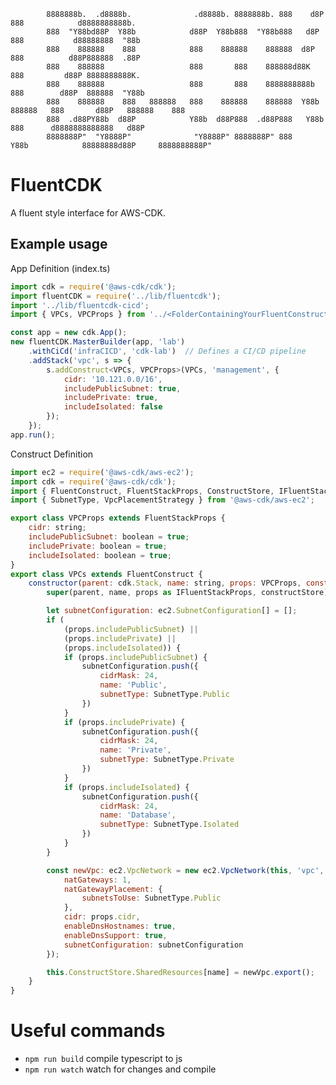 
            8888888b.  .d8888b.              .d8888b. 8888888b. 888    d8P             888            d8888888888b.   
            888  "Y88bd88P  Y88b            d88P  Y88b888  "Y88b888   d8P              888           d88888888  "88b  
            888    888888    888            888    888888    888888  d8P               888          d88P888888  .88P  
            888    888888                   888       888    888888d88K                888         d88P 8888888888K.  
            888    888888                   888       888    8888888888b               888        d88P  888888  "Y88b 
            888    888888    888   888888   888    888888    888888  Y88b     888888   888       d88P   888888    888 
            888  .d88PY88b  d88P            Y88b  d88P888  .d88P888   Y88b             888      d8888888888888   d88P 
            8888888P"  "Y8888P"              "Y8888P" 8888888P" 888    Y88b            88888888d88P     8888888888P"  

# FluentCDK
A fluent style interface for AWS-CDK.

<!-- Patience is not simply the ability to wait - it's how we behave while we're waiting.

## Installation

via NPM
```bash
npm install --save @davedoes/aws-cdk/fluent
```

or via yarn
```bash
yarn install --save @davedoes/aws-cdk/fluent
```

-->

## Example usage

App Definition (index.ts)
```javascript
import cdk = require('@aws-cdk/cdk');
import fluentCDK = require('../lib/fluentcdk');
import '../lib/fluentcdk-cicd';
import { VPCs, VPCProps } from '../<FolderContainingYourFluentConstructs>/vpc';

const app = new cdk.App();
new fluentCDK.MasterBuilder(app, 'lab')
    .withCiCd('infraCICD', 'cdk-lab')  // Defines a CI/CD pipeline
    .addStack('vpc', s => {
        s.addConstruct<VPCs, VPCProps>(VPCs, 'management', {
            cidr: '10.121.0.0/16',
            includePublicSubnet: true,
            includePrivate: true,
            includeIsolated: false
        });
    });
app.run();
```

Construct Definition
```javascript
import ec2 = require('@aws-cdk/aws-ec2');
import cdk = require('@aws-cdk/cdk');
import { FluentConstruct, FluentStackProps, ConstructStore, IFluentStackProps, IHash } from '../lib/fluentcdk';
import { SubnetType, VpcPlacementStrategy } from '@aws-cdk/aws-ec2';

export class VPCProps extends FluentStackProps {
    cidr: string;
    includePublicSubnet: boolean = true;
    includePrivate: boolean = true;
    includeIsolated: boolean = true;
}
export class VPCs extends FluentConstruct {
    constructor(parent: cdk.Stack, name: string, props: VPCProps, constructStore: ConstructStore) {
        super(parent, name, props as IFluentStackProps, constructStore);

        let subnetConfiguration: ec2.SubnetConfiguration[] = [];
        if (
            (props.includePublicSubnet) ||
            (props.includePrivate) ||
            (props.includeIsolated)) {
            if (props.includePublicSubnet) {
                subnetConfiguration.push({
                    cidrMask: 24,
                    name: 'Public',
                    subnetType: SubnetType.Public
                })
            }
            if (props.includePrivate) {
                subnetConfiguration.push({
                    cidrMask: 24,
                    name: 'Private',
                    subnetType: SubnetType.Private
                })
            }
            if (props.includeIsolated) {
                subnetConfiguration.push({
                    cidrMask: 24,
                    name: 'Database',
                    subnetType: SubnetType.Isolated
                })
            }
        }

        const newVpc: ec2.VpcNetwork = new ec2.VpcNetwork(this, 'vpc', {
            natGateways: 1,
            natGatewayPlacement: {
                subnetsToUse: SubnetType.Public
            },
            cidr: props.cidr,
            enableDnsHostnames: true,
            enableDnsSupport: true,
            subnetConfiguration: subnetConfiguration
        });

        this.ConstructStore.SharedResources[name] = newVpc.export();
    }
}
```

# Useful commands

 * `npm run build`   compile typescript to js
 * `npm run watch`   watch for changes and compile
